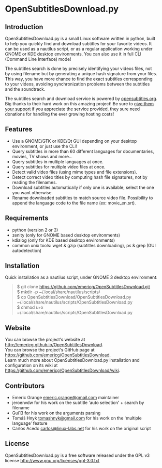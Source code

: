 OpenSubtitlesDownload.py
========================

Introduction
------------

OpenSubtitlesDownload.py is a small Linux software written in python, built to help you quickly find and download subtitles for your favorite videos. It can be used as a nautilus script, or as a regular application working under GNOME or KDE desktop environments. You can also use it in full CLI (Command Line Interface) mode!

The subtitles search is done by precisely identifying your videos files, not by using filename but by generating a unique hash signature from your files. This way, you have more chance to find the exact subtitles corresponding to your videos, avoiding synchronization problems between the subtitles and the soundtrack.

The subtitles search and download service is powered by [opensubtitles.org](http://www.opensubtitles.org). Big thanks to their hard work on this amazing project! Be sure to [give them your support](http://www.opensubtitles.org/en/support) if you appreciate the service provided, they sure need donations for handling the ever growing hosting costs!

Features
--------

- Use a GNOME/GTK or KDE/Qt GUI depending on your desktop environment, or just use the CLI!
- Query subtitles in more than 60 different languages for documentaries, movies, TV shows and more...
- Query subtitles in multiple languages at once.
- Query subtitles for multiple video files at once.
- Detect valid video files (using mime types and file extensions).
- Detect correct video titles by computing hash file signatures, not by reading the filenames.
- Download subtitles automatically if only one is available, select the one you want otherwise.
- Rename downloaded subtitles to match source video file. Possibility to append the language code to the file name (ex: movie_en.srt).

Requirements
------------

- python (version 2 or 3)
- zenity (only for GNOME based desktop environments)
- kdialog (only for KDE based desktop environments)
- common unix tools: wget & gzip (subtitles downloading), ps & grep (GUI autodetection)

Installation
------------

Quick installation as a nautilus script, under GNOME 3 desktop environment:

> $ git clone https://github.com/emericg/OpenSubtitlesDownload.git  
> $ mkdir -p ~/.local/share/nautilus/scripts/  
> $ cp OpenSubtitlesDownload/OpenSubtitlesDownload.py ~/.local/share/nautilus/scripts/OpenSubtitlesDownload.py  
> $ chmod u+x ~/.local/share/nautilus/scripts/OpenSubtitlesDownload.py  

Website
-------

You can browse the project's website at <http://emericg.github.io/OpenSubtitlesDownload>.  
You can browse the project's GitHub page at <https://github.com/emericg/OpenSubtitlesDownload>.  
Learn much more about OpenSubtitlesDownload.py installation and configuration on its wiki at <https://github.com/emericg/OpenSubtitlesDownload/wiki>.  

Contributors
------------

- Emeric Grange <emeric.grange@gmail.com> maintainer
- jeroenvdw for his work on the subtitle 'auto selection' + search by filename
- Gui13 for his work on the arguments parsing
- Tomáš Hnyk <tomashnyk@gmail.com> for his work on the 'multiple language' feature
- Carlos Acedo <carlos@linux-labs.net> for his work on the original script

License
-------

OpenSubtitlesDownload.py is a free software released under the GPL v3 license <http://www.gnu.org/licenses/gpl-3.0.txt>
